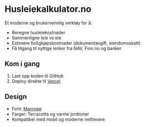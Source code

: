 # Husleiekalkulator.no

Et moderne og brukervennlig verktøy for å:
- Beregne husleiekostnader
- Sammenligne leie vs eie
- Estimere boligkjøpskostnader (dokumentavgift, eiendomsskatt)
- Få tilgang til nyttige lenker fra NAV, Finn.no og banker

## Kom i gang

1. Last opp koden til GitHub
2. Deploy direkte til [Vercel](https://vercel.com)

## Design
- Font: [Manrope](https://fonts.google.com/specimen/Manrope)
- Farger: Terracotta og varme jordtoner
- Kompatibel med mobil og moderne nettlesere

